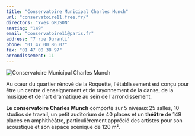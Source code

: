 ```yaml
---
title: "Conservatoire Municipal Charles Munch"
url: "conservatoire11.free.fr/"
directors: "Yves GRUSON"
seating: "149"
email: "conservatoire11@paris.fr"
address: "7 rue Duranti"
phone: "01 47 00 86 07"
fax: "01 47 00 38 97"
arrondissement: 11
---
```


![Conservatoire Municipal Charles Munch](../images/11eme/conservatoire-municipal-charles-munch/conservatoire-municipal-charles-munch-1.jpg)

Au cœur du quartier rénové de la Roquette, l'établissement est conçu pour être un centre d'enseignement et de rayonnement de la danse, de la musique et de l'art dramatique au sein de l'arrondissement.

**Le conservatoire Charles Munch** comporte sur 5 niveaux 25 salles, 10 studios de travail, un petit auditorium de 40 places et un **théâtre** de 149 places en amphithéâtre, particulièrement apprécié des artistes pour son acoustique et son espace scénique de 120 m².


